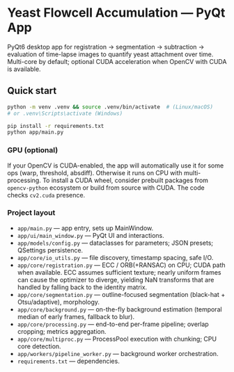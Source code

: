 # Yeast Flowcell Accumulation — PyQt App

PyQt6 desktop app for registration → segmentation → subtraction → evaluation of time-lapse images
to quantify yeast attachment over time. Multi-core by default; optional CUDA acceleration when
OpenCV with CUDA is available.

## Quick start
```bash
python -m venv .venv && source .venv/bin/activate  # (Linux/macOS)
# or .venv\Scripts\activate (Windows)

pip install -r requirements.txt
python app/main.py
```

### GPU (optional)
If your OpenCV is CUDA-enabled, the app will automatically use it for some ops (warp, threshold, absdiff).
Otherwise it runs on CPU with multi-processing. To install a CUDA wheel, consider prebuilt packages from
`opencv-python` ecosystem or build from source with CUDA. The code checks `cv2.cuda` presence.

### Project layout
- `app/main.py` — app entry, sets up MainWindow.
- `app/ui/main_window.py` — PyQt UI and interactions.
- `app/models/config.py` — dataclasses for parameters; JSON presets; QSettings persistence.
- `app/core/io_utils.py` — file discovery, timestamp spacing, safe I/O.
- `app/core/registration.py` — ECC / ORB(+RANSAC) on CPU; CUDA path when available. ECC assumes sufficient texture; nearly uniform frames can cause the optimizer to diverge, yielding NaN transforms that are handled by falling back to the identity matrix.
- `app/core/segmentation.py` — outline-focused segmentation (black-hat + Otsu/adaptive), morphology.
- `app/core/background.py` — on-the-fly background estimation (temporal median of early frames, fallback to blur).
- `app/core/processing.py` — end-to-end per-frame pipeline; overlap cropping; metrics aggregation.
- `app/core/multiproc.py` — ProcessPool execution with chunking; CPU core detection.
- `app/workers/pipeline_worker.py` — background worker orchestration.
- `requirements.txt` — dependencies.
